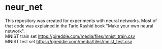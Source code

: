 # neur_net
This repository was created for experiments with neural networks. Most of that code was explained in the Tariq Rashid book "Make your own neural network".<br />
MNIST train set https://pjreddie.com/media/files/mnist_train.csv<br />
MNIST test set https://pjreddie.com/media/files/mnist_test.csv<br />
